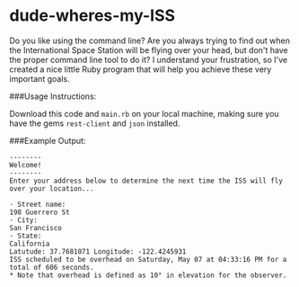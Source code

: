 # dude-wheres-my-ISS

Do you like using the command line? Are you always trying to find out when the International Space Station will be flying over your head, but don't have the proper command line tool to do it? I understand your frustration, so I've created a nice little Ruby program that will help you achieve these very important goals.

###Usage Instructions:

Download this code and `main.rb` on your local machine, making sure you have the gems `rest-client` and `json` installed.

###Example Output:
```
--------
Welcome!
--------
Enter your address below to determine the next time the ISS will fly over your location...

· Street name:
198 Guerrero St
· City:
San Francisco
· State:
California
Latutude: 37.7681071 Longitude: -122.4245931
ISS scheduled to be overhead on Saturday, May 07 at 04:33:16 PM for a total of 606 seconds.
* Note that overhead is defined as 10° in elevation for the observer.
```
